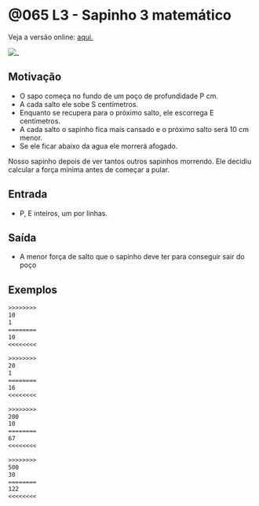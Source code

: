# @065 L3 - Sapinho 3 matemático

Veja a versão online: [aqui.](https://github.com/qxcodefup/arcade/blob/master/base/065/Readme.md)

![_](https://raw.githubusercontent.com/qxcodefup/arcade/master/base/065/cover.jpg)

## Motivação

*   O sapo começa no fundo de um poço de profundidade P cm.
*   A cada salto ele sobe S centímetros.
*   Enquanto se recupera para o próximo salto, ele escorrega E centímetros.
*   A cada salto o sapinho fica mais cansado e o próximo salto será 10 cm menor.
*   Se ele ficar abaixo da agua ele morrerá afogado.

Nosso sapinho depois de ver tantos outros sapinhos morrendo. Ele decidiu calcular a força mínima antes de começar  a pular.  

## Entrada

*   P, E inteiros, um por linhas.  

## Saída

*   A menor força de salto que o sapinho deve ter para conseguir sair do poço  

## Exemplos

```txt
>>>>>>>>
10
1
========
10
<<<<<<<<

>>>>>>>>
20
1
========
16
<<<<<<<<

>>>>>>>>
200
10
========
67
<<<<<<<<

>>>>>>>>
500
30
========
122
<<<<<<<<
```

